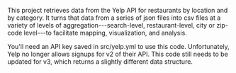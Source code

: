 This project retrieves data from the Yelp API for restaurants by location
and by category. It turns that data from a series of json files into
csv files at a variety of levels of aggregation---search-level,
restaurant-level, city or zip-code level---to facilitate mapping, 
visualization, and analysis.

You'll need an API key saved in src/yelp.yml to use this code. 
Unfortunately, Yelp no longer allows signups for v2 of their API.
This code still needs to be updated for v3, which returns a slightly
different data structure. 
